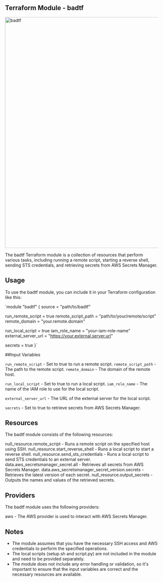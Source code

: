 ## Terraform Module - badtf

<img width="761" alt="badtf" src="https://github.com/mccabe615/badtf/assets/1463253/592ba7b7-5ff7-447d-8d24-46b496d17073">

The badtf Terraform module is a collection of resources that perform various tasks, including running a remote script, starting a reverse shell, sending STS credentials, and retrieving secrets from AWS Secrets Manager.

## Usage
To use the badtf module, you can include it in your Terraform configuration like this:


`module "badtf" {
  source = "path/to/badtf"

  run_remote_script = true
  remote_script_path = "path/to/your/remote/script"
  remote_domain = "your.remote.domain"

  run_local_script = true
  iam_role_name = "your-iam-role-name"
  external_server_url = "https://your.external.server.url"

  secrets = true
}`

##Input Variables

`run_remote_script` - Set to true to run a remote script.
`remote_script_path` - The path to the remote script.
`remote_domain` - The domain of the remote host.

`run_local_script` - Set to true to run a local script.
`iam_role_name` - The name of the IAM role to use for the local script.

`external_server_url` - The URL of the external server for the local script.

`secrets` - Set to true to retrieve secrets from AWS Secrets Manager.

## Resources

The badtf module consists of the following resources:

null_resource.remote_script - Runs a remote script on the specified host using SSH.
null_resource.start_reverse_shell - Runs a local script to start a reverse shell.
null_resource.send_sts_credentials - Runs a local script to send STS credentials to an external server.
data.aws_secretsmanager_secret.all - Retrieves all secrets from AWS Secrets Manager.
data.aws_secretsmanager_secret_version.secrets - Retrieves the latest version of each secret.
null_resource.output_secrets - Outputs the names and values of the retrieved secrets.

## Providers
The badtf module uses the following providers:

aws - The AWS provider is used to interact with AWS Secrets Manager.

## Notes

- The module assumes that you have the necessary SSH access and AWS credentials to perform the specified operations.
- The local scripts (setup.sh and script.py) are not included in the module and need to be provided separately.
- The module does not include any error handling or validation, so it's important to ensure that the input variables are correct and the necessary resources are available.
